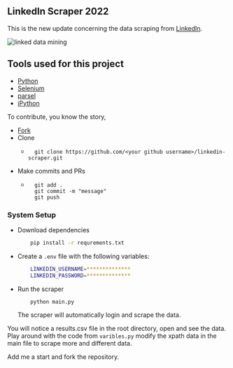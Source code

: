 ## LinkedIn Scraper 2022

This is the new update concerning the data scraping from [LinkedIn](https://linkedin.com).

![linked data mining](https://woz-u.com/wp-content/uploads/2021/04/woz-what-is-data-mining-1280x720.jpg)

## Tools used for this project
- [Python](https://www.python.org/)
- [Selenium](https://www.seleniumhq.org/)
- [parsel](https://parsel.readthedocs.io/)
- [iPython](https://ipython.org/)

To contribute, you know the story,

- [Fork](https://github.com/yokwejuste/linkedin-scraper/fork)
- Clone
    - ```
        git clone https://github.com/<your github username>/linkedin-scraper.git
        ```
- Make commits and PRs
    - ```
        git add .
        git commit -m "message"
        git push
        ```

### System Setup

- Download dependencies
    ```bash
        pip install -r requrements.txt

    ```
- Create a `.env` file with the following variables:
    ```bash
        LINKEDIN_USERNAME=**************
        LINKEDIN_PASSWORD=**************
    ```
- Run the scraper
    ```bash
        python main.py
    ```

    The scraper will automatically login and scrape the data.

You will notice a results.csv file in the root directory, open and see the data. Play around with the code from `varibles.py` modify the xpath data in the main file to scrape more and different data.

Add me a start and fork the repository.
